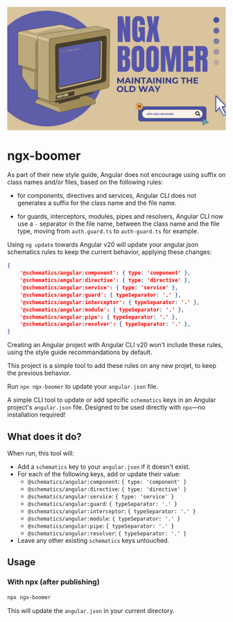 ![](/header.png)

# ngx-boomer

As part of their new style guide, Angular does not encourage using suffix on class names and/or files, based on the following rules:

- for components, directives and services, Angular CLI does not generates a suffix for the class name and the file name.

- for guards, interceptors, modules, pipes and resolvers, Angular CLI now use a `-` separator in the file name, between the class name and the file type, moving from `auth.guard.ts` to `auth-guard.ts` for example.

Using `ng update` towards Angular v20 will update your angular.json schematics rules to keep the current behavior, applying these changes:

```json
{
    '@schematics/angular:component': { type: 'component' },
    '@schematics/angular:directive': { type: 'directive' },
    '@schematics/angular:service': { type: 'service' },
    '@schematics/angular:guard': { typeSeparator: '.' },
    '@schematics/angular:interceptor': { typeSeparator: '.' },
    '@schematics/angular:module': { typeSeparator: '.' },
    '@schematics/angular:pipe': { typeSeparator: '.' },
    '@schematics/angular:resolver': { typeSeparator: '.' },
}
```

Creating an Angular project with Angular CLI v20 won't include these rules, using the style guide recommandations by default.

This project is a simple tool to add these rules on any new projet, to keep the previous behavior.

Run `npx ngx-boomer` to update your `angular.json` file.

A simple CLI tool to update or add specific `schematics` keys in an Angular project's `angular.json` file. Designed to be used directly with `npx`—no installation required!

## What does it do?

When run, this tool will:

- Add a `schematics` key to your `angular.json` if it doesn't exist.
- For each of the following keys, add or update their value:
  - `@schematics/angular:component`: `{ type: 'component' }`
  - `@schematics/angular:directive`: `{ type: 'directive' }`
  - `@schematics/angular:service`: `{ type: 'service' }`
  - `@schematics/angular:guard`: `{ typeSeparator: '.' }`
  - `@schematics/angular:interceptor`: `{ typeSeparator: '.' }`
  - `@schematics/angular:module`: `{ typeSeparator: '.' }`
  - `@schematics/angular:pipe`: `{ typeSeparator: '.' }`
  - `@schematics/angular:resolver`: `{ typeSeparator: '.' }`
- Leave any other existing `schematics` keys untouched.

## Usage

### With npx (after publishing)

```sh
npx ngx-boomer
```

This will update the `angular.json` in your current directory.
